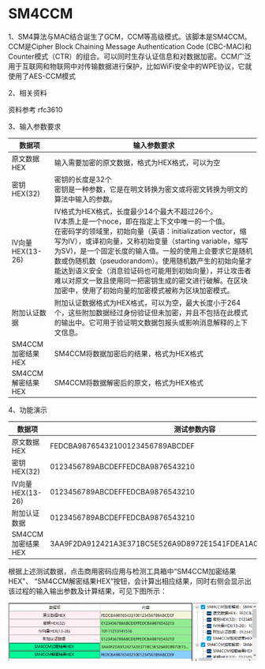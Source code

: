 # SM4CCM

1、SM4算法与MAC结合诞生了GCM，CCM等高级模式。该脚本是SM4CCM。
CCM是Cipher Block Chaining Message Authentication Code (CBC-MAC)和Counter模式（CTR）的组合。可以同时生存认证信息和对数据加密。CCM广泛用于互联网和物联网中对传输数据进行保护，比如WiFi安全中的WPE协议，它就使用了AES-CCM模式

2、相关资料

资料参考 rfc3610

3、输入参数要求

| 数据项            | 输入参数要求                                                 |
| ----------------- | ------------------------------------------------------------ |
| 原文数据HEX       | 输入需要加密的原文数据，格式为HEX格式，可以为空              |
| 密钥HEX(32)       | 密钥的长度是32个<br/>密钥是一种参数，它是在明文转换为密文或将密文转换为明文的算法中输入的参数。 |
| IV向量HEX(13-26)  | IV格式为HEX格式，长度最少14个最大不超过26个。<br/>IV本质上是一个noce，即在指定上下文中唯一的一个值。<br/>在密码学的领域里，初始向量（英语：initialization vector，缩写为IV），或译初向量，又称初始变量（starting variable，缩写为SV)，是一个固定长度的输入值。一般的使用上会要求它是随机数或伪随机数（pseudorandom）。使用随机数产生的初始向量才能达到语义安全（消息验证码也可能用到初始向量），并让攻击者难以对原文一致且使用同一把密钥生成的密文进行破解。在区块加密中，使用了初始向量的加密模式被称为区块加密模式。 |
| 附加认证数据      | 附加认证数据格式为HEX格式，可以为空，最大长度小于264个，这些附加数据经过身份验证但未加密，并且不包括在此模式的输出中。它可用于验证明文数据包报头或影响消息解释的上下文信息。 |
| SM4CCM加密结果HEX | SM4CCM将数据加密后的结果，格式为HEX格式                      |
| SM4CCM解密结果HEX | SM4CCM将数据解密后的原文，格式为HEX格式                      |

4、功能演示

| 数据项            | 测试参数内容                                                 |
| ----------------- | ------------------------------------------------------------ |
| 原文数据HEX       | FEDCBA98765432100123456789ABCDEF                             |
| 密钥HEX(32)       | 0123456789ABCDEFFEDCBA9876543210                             |
| IV向量HEX(13-26)  | 0123456789ABCDEFFEDCBA9876543210                             |
| 附加认证数据      | 0123456789ABCDEFFEDCBA9876543210                             |
| SM4CCM加密结果HEX | 3AA9F2DA912421A3E371BC5E526A9D8972E1541FDEA1A0D28B0C3DFE9EEA96D9 |

根据上述测试数据，点击商用密码应用与检测工具箱中“SM4CCM加密结果HEX"、 “SM4CCM解密结果HEX”按钮，会计算出相应结果，同时右侧会显示出该过程的输入输出参数及计算结果，可见下图所示：

![SM4CCM](../image/SM4CCM.png)



